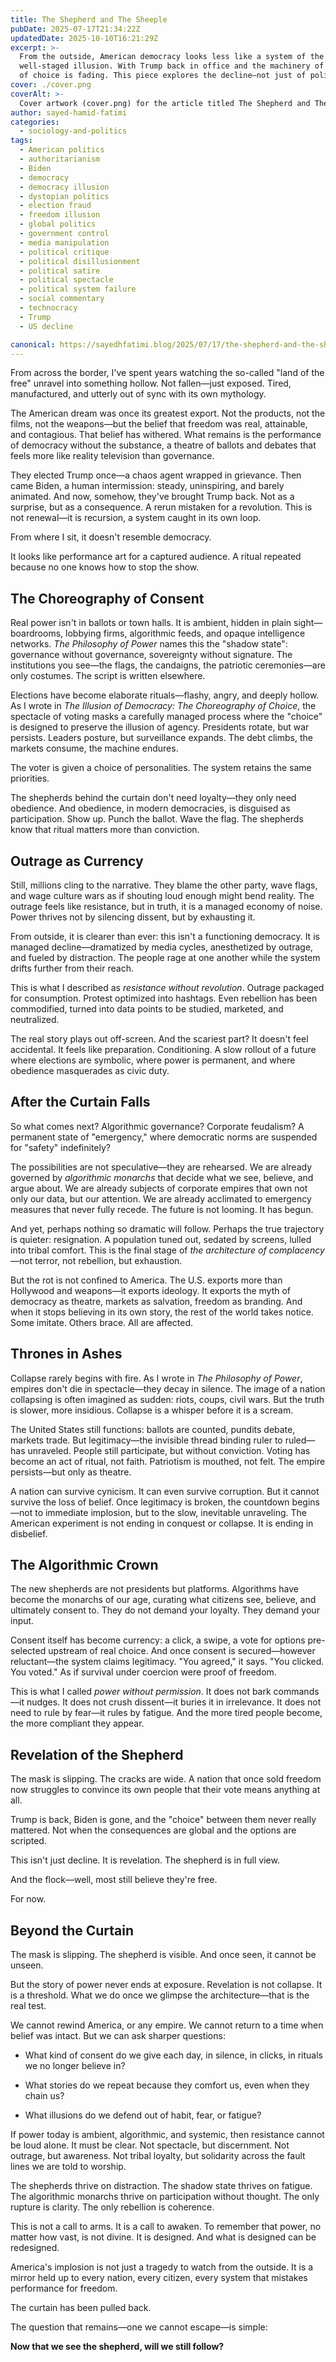 ```yaml
---
title: The Shepherd and The Sheeple
pubDate: 2025-07-17T21:34:22Z
updatedDate: 2025-10-10T16:21:29Z
excerpt: >-
  From the outside, American democracy looks less like a system of the people and more like a
  well-staged illusion. With Trump back in office and the machinery of power unchanged, the illusion
  of choice is fading. This piece explores the decline—not just of politics, but of belief itself.
cover: ./cover.png
coverAlt: >-
  Cover artwork (cover.png) for the article titled The Shepherd and The Sheeple.
author: sayed-hamid-fatimi
categories:
  - sociology-and-politics
tags:
  - American politics
  - authoritarianism
  - Biden
  - democracy
  - democracy illusion
  - dystopian politics
  - election fraud
  - freedom illusion
  - global politics
  - government control
  - media manipulation
  - political critique
  - political disillusionment
  - political satire
  - political spectacle
  - political system failure
  - social commentary
  - technocracy
  - Trump
  - US decline

canonical: https://sayedhfatimi.blog/2025/07/17/the-shepherd-and-the-sheeple/
---
```


From across the border, I've spent years watching the so-called "land of the free" unravel into something hollow. Not fallen—just exposed. Tired, manufactured, and utterly out of sync with its own mythology.

The American dream was once its greatest export. Not the products, not the films, not the weapons—but the belief that freedom was real, attainable, and contagious. That belief has withered. What remains is the performance of democracy without the substance, a theatre of ballots and debates that feels more like reality television than governance.

They elected Trump once—a chaos agent wrapped in grievance. Then came Biden, a human intermission: steady, uninspiring, and barely animated. And now, somehow, they've brought Trump back. Not as a surprise, but as a consequence. A rerun mistaken for a revolution. This is not renewal—it is recursion, a system caught in its own loop.

From where I sit, it doesn't resemble democracy.

It looks like performance art for a captured audience. A ritual repeated because no one knows how to stop the show.

## The Choreography of Consent

Real power isn't in ballots or town halls. It is ambient, hidden in plain sight—boardrooms, lobbying firms, algorithmic feeds, and opaque intelligence networks. *The Philosophy of Power* names this the "shadow state": governance without governance, sovereignty without signature. The institutions you see—the flags, the candaigns, the patriotic ceremonies—are only costumes. The script is written elsewhere.

Elections have become elaborate rituals—flashy, angry, and deeply hollow. As I wrote in *The Illusion of Democracy: The Choreography of Choice*, the spectacle of voting masks a carefully managed process where the "choice" is designed to preserve the illusion of agency. Presidents rotate, but war persists. Leaders posture, but surveillance expands. The debt climbs, the markets consume, the machine endures.

The voter is given a choice of personalities. The system retains the same priorities.

The shepherds behind the curtain don't need loyalty—they only need obedience. And obedience, in modern democracies, is disguised as participation. Show up. Punch the ballot. Wave the flag. The shepherds know that ritual matters more than conviction.

## Outrage as Currency

Still, millions cling to the narrative. They blame the other party, wave flags, and wage culture wars as if shouting loud enough might bend reality. The outrage feels like resistance, but in truth, it is a managed economy of noise. Power thrives not by silencing dissent, but by exhausting it.

From outside, it is clearer than ever: this isn't a functioning democracy. It is managed decline—dramatized by media cycles, anesthetized by outrage, and fueled by distraction. The people rage at one another while the system drifts further from their reach.

This is what I described as *resistance without revolution*. Outrage packaged for consumption. Protest optimized into hashtags. Even rebellion has been commodified, turned into data points to be studied, marketed, and neutralized.

The real story plays out off-screen. And the scariest part? It doesn't feel accidental. It feels like preparation. Conditioning. A slow rollout of a future where elections are symbolic, where power is permanent, and where obedience masquerades as civic duty.

## After the Curtain Falls

So what comes next? Algorithmic governance? Corporate feudalism? A permanent state of "emergency," where democratic norms are suspended for "safety" indefinitely?

The possibilities are not speculative—they are rehearsed. We are already governed by *algorithmic monarchs* that decide what we see, believe, and argue about. We are already subjects of corporate empires that own not only our data, but our attention. We are already acclimated to emergency measures that never fully recede. The future is not looming. It has begun.

And yet, perhaps nothing so dramatic will follow. Perhaps the true trajectory is quieter: resignation. A population tuned out, sedated by screens, lulled into tribal comfort. This is the final stage of *the architecture of complacency*—not terror, not rebellion, but exhaustion.

But the rot is not confined to America. The U.S. exports more than Hollywood and weapons—it exports ideology. It exports the myth of democracy as theatre, markets as salvation, freedom as branding. And when it stops believing in its own story, the rest of the world takes notice. Some imitate. Others brace. All are affected.

## Thrones in Ashes

Collapse rarely begins with fire. As I wrote in *The Philosophy of Power*, empires don't die in spectacle—they decay in silence. The image of a nation collapsing is often imagined as sudden: riots, coups, civil wars. But the truth is slower, more insidious. Collapse is a whisper before it is a scream.

The United States still functions: ballots are counted, pundits debate, markets trade. But legitimacy—the invisible thread binding ruler to ruled—has unraveled. People still participate, but without conviction. Voting has become an act of ritual, not faith. Patriotism is mouthed, not felt. The empire persists—but only as theatre.

A nation can survive cynicism. It can even survive corruption. But it cannot survive the loss of belief. Once legitimacy is broken, the countdown begins—not to immediate implosion, but to the slow, inevitable unraveling. The American experiment is not ending in conquest or collapse. It is ending in disbelief.

## The Algorithmic Crown

The new shepherds are not presidents but platforms. Algorithms have become the monarchs of our age, curating what citizens see, believe, and ultimately consent to. They do not demand your loyalty. They demand your input.

Consent itself has become currency: a click, a swipe, a vote for options pre-selected upstream of real choice. And once consent is secured—however reluctant—the system claims legitimacy. "You agreed," it says. "You clicked. You voted." As if survival under coercion were proof of freedom.

This is what I called *power without permission*. It does not bark commands—it nudges. It does not crush dissent—it buries it in irrelevance. It does not need to rule by fear—it rules by fatigue. And the more tired people become, the more compliant they appear.

## Revelation of the Shepherd

The mask is slipping. The cracks are wide. A nation that once sold freedom now struggles to convince its own people that their vote means anything at all.

Trump is back, Biden is gone, and the "choice" between them never really mattered. Not when the consequences are global and the options are scripted.

This isn't just decline. It is revelation. The shepherd is in full view.

And the flock—well, most still believe they're free.

For now.

## Beyond the Curtain

The mask is slipping. The shepherd is visible. And once seen, it cannot be unseen.

But the story of power never ends at exposure. Revelation is not collapse. It is a threshold. What we do once we glimpse the architecture—that is the real test.

We cannot rewind America, or any empire. We cannot return to a time when belief was intact. But we can ask sharper questions:

- What kind of consent do we give each day, in silence, in clicks, in rituals we no longer believe in?

- What stories do we repeat because they comfort us, even when they chain us?

- What illusions do we defend out of habit, fear, or fatigue?

If power today is ambient, algorithmic, and systemic, then resistance cannot be loud alone. It must be clear. Not spectacle, but discernment. Not outrage, but awareness. Not tribal loyalty, but solidarity across the fault lines we are told to worship.

The shepherds thrive on distraction. The shadow state thrives on fatigue. The algorithmic monarchs thrive on participation without thought. The only rupture is clarity. The only rebellion is coherence.

This is not a call to arms. It is a call to awaken. To remember that power, no matter how vast, is not divine. It is designed. And what is designed can be redesigned.

America's implosion is not just a tragedy to watch from the outside. It is a mirror held up to every nation, every citizen, every system that mistakes performance for freedom.

The curtain has been pulled back.

The question that remains—one we cannot escape—is simple:

**Now that we see the shepherd, will we still follow?**
